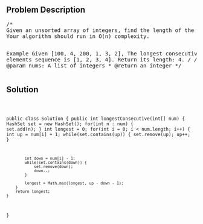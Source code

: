 <!--
<style>
  body { font-family: Arial, sans-serif; }
  .container { max-width: 100%; margin: auto; padding: 20px; }
  .comment-block { background-color: #f9f9f9; padding: 10px; border-left: 5px solid #ccc; max-width: 50%; margin: auto;}
  .code-block { background-color: #f4f4f4; padding: 10px; border: 1px solid #ddd; }
</style>
-->

<div class='container'>
<h2>Problem Description</h2>
<div class='comment-block'>
<pre>
/*
Given an unsorted array of integers, find the length of the longest consecutive elements sequence.
Your algorithm should run in O(n) complexity.

Example
Given [100, 4, 200, 1, 3, 2],
The longest consecutive elements sequence is [1, 2, 3, 4]. Return its length: 4.
*/
    /**
     * @param nums: A list of integers
     * @return an integer
     */
</pre>
</div>

<h2>Solution</h2>
<div class='code-block'>
<pre><code class='language-java'>

public class Solution {
    public int longestConsecutive(int[] num) {
        HashSet<Integer> set = new HashSet<Integer>();
        for(int n : num) {
            set.add(n);
        }
        int longest = 0;
        for(int i = 0; i < num.length; i++) {
            int up = num[i] + 1;
            while(set.contains(up)) {
                set.remove(up);
                up++;
            }
            
            int down = num[i] - 1;
            while(set.contains(down)) {
                set.remove(down);
                down--;
            }
            
            longest = Math.max(longest, up - down - 1);
        } 
        return longest;
    }
}</code></pre>
</div>
</div>
